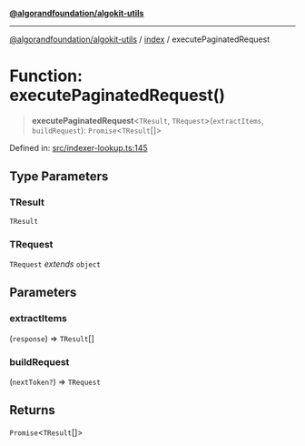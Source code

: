 [**@algorandfoundation/algokit-utils**](../../README.md)

***

[@algorandfoundation/algokit-utils](../../README.md) / [index](../README.md) / executePaginatedRequest

# Function: executePaginatedRequest()

> **executePaginatedRequest**\<`TResult`, `TRequest`\>(`extractItems`, `buildRequest`): `Promise`\<`TResult`[]\>

Defined in: [src/indexer-lookup.ts:145](https://github.com/algorandfoundation/algokit-utils-ts/blob/main/src/indexer-lookup.ts#L145)

## Type Parameters

### TResult

`TResult`

### TRequest

`TRequest` *extends* `object`

## Parameters

### extractItems

(`response`) => `TResult`[]

### buildRequest

(`nextToken?`) => `TRequest`

## Returns

`Promise`\<`TResult`[]\>

